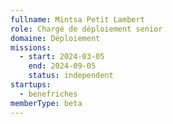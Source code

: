```yaml
---
fullname: Mintsa Petit Lambert
role: Chargé de déploiement senior
domaine: Déploiement
missions:
  - start: 2024-03-05
    end: 2024-09-05
    status: independent
startups:
  - benefriches
memberType: beta
---
```


